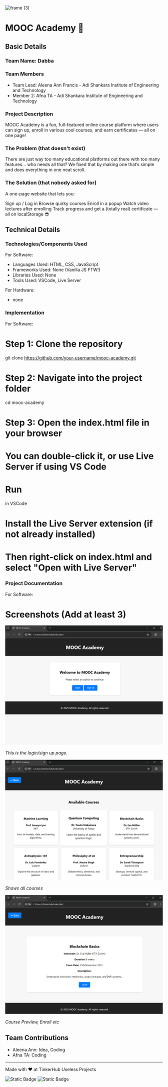 <img width="3188" height="1202" alt="frame (3)" src="https://github.com/user-attachments/assets/517ad8e9-ad22-457d-9538-a9e62d137cd7" />


# MOOC Academy 🎯


## Basic Details
### Team Name: Dabba


### Team Members
- Team Lead: Aleena Ann Francis - Adi Shankara Institute of Engineering and Technology
- Member 2: Afna TA - Adi Shankara Institute of Engineering and Technology


### Project Description
MOOC Academy is a fun, full-featured online course platform where users can sign up, enroll in various cool courses, and earn certificates — all on one page!

### The Problem (that doesn't exist)
There are just way too many educational platforms out there with too many features... who needs all that? We fixed that by making one that’s simple and does everything in one neat scroll.

### The Solution (that nobody asked for)
A one-page website that lets you:

Sign up / Log in
Browse quirky courses
Enroll in a popup
Watch video lectures after enrolling
Track progress and get a (totally real) certificate — all on localStorage 😎

## Technical Details
### Technologies/Components Used
For Software:
- Languages Used: HTML, CSS, JavaScript
- Frameworks Used: None (Vanilla JS FTW!)
- Libraries Used: None
- Tools Used: VSCode, Live Server

For Hardware:
- none

### Implementation
For Software:
# Step 1: Clone the repository
git clone https://github.com/your-username/mooc-academy.git

# Step 2: Navigate into the project folder
cd mooc-academy

# Step 3: Open the index.html file in your browser
# You can double-click it, or use Live Server if using VS Code

# Run
 in VSCode
# Install the Live Server extension (if not already installed)
# Then right-click on index.html and select "Open with Live Server"


### Project Documentation
For Software:

# Screenshots (Add at least 3)
![Login Page](https://github.com/aleenann/MOOC-Academy/blob/main/Images/Login.png)

*This is the login/sign up page.*

![Course List](https://github.com/aleenann/MOOC-Academy/blob/main/Images/course_list.png)

*Shows all courses*

![Course Preview](https://github.com/aleenann/MOOC-Academy/blob/main/Images/course_preview.png)

*Course Preview, Enroll etc*


## Team Contributions
- Aleena Ann: Idea, Coding
- Afna TA: Coding


---
Made with ❤️ at TinkerHub Useless Projects 

![Static Badge](https://img.shields.io/badge/TinkerHub-24?color=%23000000&link=https%3A%2F%2Fwww.tinkerhub.org%2F)
![Static Badge](https://img.shields.io/badge/UselessProjects--25-25?link=https%3A%2F%2Fwww.tinkerhub.org%2Fevents%2FQ2Q1TQKX6Q%2FUseless%2520Projects)




